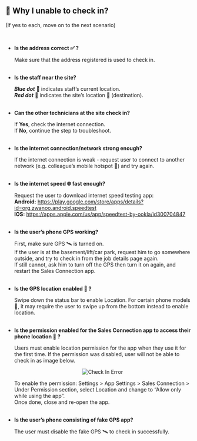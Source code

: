 
## 🔑 Why I unable to check in? 
<aside>
(If yes to each, move on to the next scenario)
    
<br> <!-- Adding one line space -->

- **Is the address correct ✅ ?**<br>

  Make sure that the address registered is used to check in.<br><br>

- **Is the staff near the site?**<br>

  ***Blue dot*** 🔵 indicates staff’s current location.<br>
  ***Red dot*** 🔴 indicates the site’s location 📌 (destination).<br><br>

- **Can the other technicians at the site check in?**<br>

  If **Yes**, check the internet connection.<br>
  If **No**, continue the step to troubleshoot.<br><br>

- **Is the internet connection/network strong enough?**<br>

  If the internet connection is weak - request user to connect to another network (e.g. colleague’s mobile hotspot 📱) and try again.<br><br>

- **Is the internet speed 🌐 fast enough?**<br>

  Request the user to download internet speed testing app:<br>
  **Android:** https://play.google.com/store/apps/details?id=org.zwanoo.android.speedtest<br>
  **IOS:** https://apps.apple.com/us/app/speedtest-by-ookla/id300704847<br><br>

- **Is the user’s phone GPS working?**<br>

  First, make sure GPS 🛰️ is turned on.<br>
  If the user is at the basement/lift/car park, request him to go somewhere outside, and try to check in from the job details page again.<br>
  If still cannot, ask him to turn off the GPS then turn it on again, and restart the Sales Connection app.<br><br>

- **Is the GPS location enabled 📍 ?**<br>

  Swipe down the status bar to enable Location. For certain phone models 📱, it may require the user to swipe up from the bottom instead to enable location.<br><br>

- **Is the permission enabled for the Sales Connection app to access their phone location 📍 ?**<br>

  Users must enable location permission for the app when they use it for the first time. If the permission was disabled, user will not be able to check in as image below.<br>
  <p align="center">
    <img src="https://github.com/SalesConnection/support-docs/blob/main/static/img/Unable%20Check%20In.jpg" alt="Check In Error">
  </p>
  To enable the permission: Settings > App Settings > Sales Connection > Under Permission section, select Location and change to “Allow only while using the app”.<br>
  Once done, close and re-open the app.<br><br>

- **Is the user’s phone consisting of fake GPS app?**<br>

  The user must disable the fake GPS 🛰️ to check in successfully.<br><br>
    
</aside>
